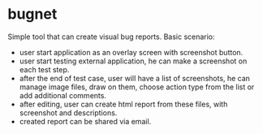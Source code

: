# __bugnet__
Simple tool that can create visual bug reports. 
Basic scenario:
- user start application as an overlay screen with screenshot button.
- user start testing external application, he can make a screenshot on each test step.
- after the end of test case, user will have a list of screenshots, he can manage image files, draw on them, choose action type from the list or add additional comments.
- after editing, user can create html report from these files, with screenshot and descriptions. 
- created report can be shared via email.
